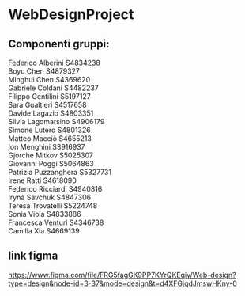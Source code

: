 # WebDesignProject
## Componenti gruppi:
Federico Alberini S4834238 \
Boyu Chen S4879327 \
Minghui Chen S4369620\
Gabriele Coldani S4482237\
Filippo Gentilini S5197127\
Sara Gualtieri S4517658\
Davide Lagazio S4803351\
Silvia Lagomarsino S4906179\
Simone Lutero S4801326\
Matteo Macciò S4655213\
Ion Menghini S3916937\
Gjorche Mitkov S5025307\
Giovanni Poggi S5064863\
Patrizia Puzzanghera S5327731\
Irene Ratti S4618090\
Federico Ricciardi S4940816\
Iryna Savchuk S4847306\
Teresa Trovatelli S5224748\
Sonia Viola S4833886\
Francesca Venturi S4346738\
Camilla Xia S4669139

## link figma
https://www.figma.com/file/FRG5fagGK9PP7KYrQKEqiy/Web-design?type=design&node-id=3-37&mode=design&t=d4XFGjqdJmswHKny-0
